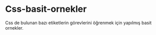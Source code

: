 # Css-basit-ornekler
Css de bulunan bazı etiketlerin görevlerini öğrenmek için yapılmış basit ornekler.
